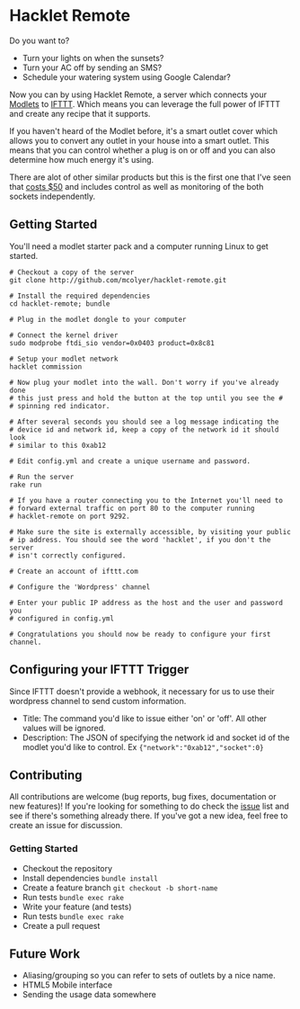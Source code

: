 # Hacklet Remote

Do you want to?

* Turn your lights on when the sunsets?
* Turn your AC off by sending an SMS?
* Schedule your watering system using Google Calendar?

Now you can by using Hacklet Remote, a server which connects your
[Modlets] to [IFTTT]. Which means you can leverage the full power of
IFTTT and create any recipe that it supports.

If you haven't heard of the Modlet before, it's a smart outlet cover
which allows you to convert any outlet in your house into a smart
outlet. This means that you can control whether a plug is on or off and
you can also determine how much energy it's using.

There are alot of other similar products but this is the first one that
I've seen that [costs $50][amazon] and includes control as well as
monitoring of the both sockets independently.

## Getting Started

You'll need a modlet starter pack and a computer running Linux to get started.

```shell
# Checkout a copy of the server
git clone http://github.com/mcolyer/hacklet-remote.git

# Install the required dependencies
cd hacklet-remote; bundle

# Plug in the modlet dongle to your computer

# Connect the kernel driver
sudo modprobe ftdi_sio vendor=0x0403 product=0x8c81

# Setup your modlet network
hacklet commission

# Now plug your modlet into the wall. Don't worry if you've already done
# this just press and hold the button at the top until you see the #
# spinning red indicator.

# After several seconds you should see a log message indicating the
# device id and network id, keep a copy of the network id it should look
# similar to this 0xab12

# Edit config.yml and create a unique username and password.

# Run the server
rake run

# If you have a router connecting you to the Internet you'll need to
# forward external traffic on port 80 to the computer running
# hacklet-remote on port 9292.

# Make sure the site is externally accessible, by visiting your public
# ip address. You should see the word 'hacklet', if you don't the server
# isn't correctly configured.

# Create an account of ifttt.com

# Configure the 'Wordpress' channel

# Enter your public IP address as the host and the user and password you
# configured in config.yml

# Congratulations you should now be ready to configure your first channel.
```

## Configuring your IFTTT Trigger

Since IFTTT doesn't provide a webhook, it necessary for us to use their
wordpress channel to send custom information.

* Title: The command you'd like to issue either 'on' or 'off'. All other
  values will be ignored.
* Description: The JSON of specifying the network id and socket id of
  the modlet you'd like to control. Ex `{"network":"0xab12","socket":0}`

## Contributing

All contributions are welcome (bug reports, bug fixes, documentation or
new features)!  If you're looking for something to do check the [issue]
list and see if there's something already there. If you've got a new
idea, feel free to create an issue for discussion.

### Getting Started

* Checkout the repository
* Install dependencies `bundle install`
* Create a feature branch `git checkout -b short-name`
* Run tests `bundle exec rake`
* Write your feature (and tests)
* Run tests `bundle exec rake`
* Create a pull request

## Future Work

* Aliasing/grouping so you can refer to sets of outlets by a nice name.
* HTML5 Mobile interface
* Sending the usage data somewhere

[IFTTT]: http://ifttt.com
[Modlets]: http://themodlet.com
[amazon]: http://www.amazon.com/ThinkEco-TE1010-Modlet-Starter-White/dp/B00AAT43OA/
[issue]: https://github.com/mcolyer/hacklet-remote/issues
